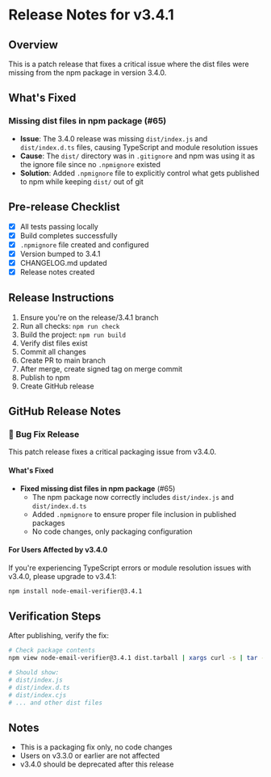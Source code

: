 # Release Notes for v3.4.1

## Overview

This is a patch release that fixes a critical issue where the dist files were missing from the npm
package in version 3.4.0.

## What's Fixed

### Missing dist files in npm package (#65)

- **Issue**: The 3.4.0 release was missing `dist/index.js` and `dist/index.d.ts` files, causing
  TypeScript and module resolution issues
- **Cause**: The `dist/` directory was in `.gitignore` and npm was using it as the ignore file since
  no `.npmignore` existed
- **Solution**: Added `.npmignore` file to explicitly control what gets published to npm while
  keeping `dist/` out of git

## Pre-release Checklist

- [x] All tests passing locally
- [x] Build completes successfully
- [x] `.npmignore` file created and configured
- [x] Version bumped to 3.4.1
- [x] CHANGELOG.md updated
- [x] Release notes created

## Release Instructions

1. Ensure you're on the release/3.4.1 branch
2. Run all checks: `npm run check`
3. Build the project: `npm run build`
4. Verify dist files exist
5. Commit all changes
6. Create PR to main branch
7. After merge, create signed tag on merge commit
8. Publish to npm
9. Create GitHub release

## GitHub Release Notes

### 🐛 Bug Fix Release

This patch release fixes a critical packaging issue from v3.4.0.

#### What's Fixed

- **Fixed missing dist files in npm package** (#65)
  - The npm package now correctly includes `dist/index.js` and `dist/index.d.ts`
  - Added `.npmignore` to ensure proper file inclusion in published packages
  - No code changes, only packaging configuration

#### For Users Affected by v3.4.0

If you're experiencing TypeScript errors or module resolution issues with v3.4.0, please upgrade to
v3.4.1:

```bash
npm install node-email-verifier@3.4.1
```

## Verification Steps

After publishing, verify the fix:

```bash
# Check package contents
npm view node-email-verifier@3.4.1 dist.tarball | xargs curl -s | tar -tz | grep dist/

# Should show:
# dist/index.js
# dist/index.d.ts
# dist/index.cjs
# ... and other dist files
```

## Notes

- This is a packaging fix only, no code changes
- Users on v3.3.0 or earlier are not affected
- v3.4.0 should be deprecated after this release
